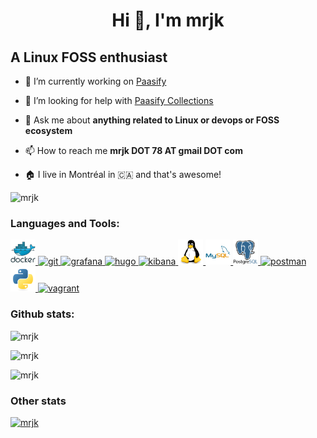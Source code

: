 <h1 align="center">Hi 👋, I'm mrjk</h1>


## A Linux FOSS enthusiast


- 🔭 I’m currently working on [Paasify](https://github.com/barbu-it/paasify)

- 🤝 I’m looking for help with [Paasify Collections](https://github.com/barbu-it/paasify-collection-community)

- 💬 Ask me about **anything related to Linux or devops or FOSS ecosystem**

- 📫 How to reach me **mrjk DOT 78 AT gmail DOT com**

- 🏠 I live in Montréal in 🇨🇦 and that's awesome!

<p align="left"> <img src="https://komarev.com/ghpvc/?username=mrjk&label=Profile%20views&color=0e75b6&style=flat" alt="mrjk" /> </p>


### Languages and Tools:

<p align="left"> <a href="https://www.docker.com/" target="_blank" rel="noreferrer"> <img src="https://raw.githubusercontent.com/devicons/devicon/master/icons/docker/docker-original-wordmark.svg" alt="docker" width="40" height="40"/> </a> <a href="https://git-scm.com/" target="_blank" rel="noreferrer"> <img src="https://www.vectorlogo.zone/logos/git-scm/git-scm-icon.svg" alt="git" width="40" height="40"/> </a> <a href="https://grafana.com" target="_blank" rel="noreferrer"> <img src="https://www.vectorlogo.zone/logos/grafana/grafana-icon.svg" alt="grafana" width="40" height="40"/> </a> <a href="https://gohugo.io/" target="_blank" rel="noreferrer"> <img src="https://api.iconify.design/logos-hugo.svg" alt="hugo" width="40" height="40"/> </a> <a href="https://www.elastic.co/kibana" target="_blank" rel="noreferrer"> <img src="https://www.vectorlogo.zone/logos/elasticco_kibana/elasticco_kibana-icon.svg" alt="kibana" width="40" height="40"/> </a> <a href="https://www.linux.org/" target="_blank" rel="noreferrer"> <img src="https://raw.githubusercontent.com/devicons/devicon/master/icons/linux/linux-original.svg" alt="linux" width="40" height="40"/> </a> <a href="https://www.mysql.com/" target="_blank" rel="noreferrer"> <img src="https://raw.githubusercontent.com/devicons/devicon/master/icons/mysql/mysql-original-wordmark.svg" alt="mysql" width="40" height="40"/> </a> <a href="https://www.postgresql.org" target="_blank" rel="noreferrer"> <img src="https://raw.githubusercontent.com/devicons/devicon/master/icons/postgresql/postgresql-original-wordmark.svg" alt="postgresql" width="40" height="40"/> </a> <a href="https://postman.com" target="_blank" rel="noreferrer"> <img src="https://www.vectorlogo.zone/logos/getpostman/getpostman-icon.svg" alt="postman" width="40" height="40"/> </a> <a href="https://www.python.org" target="_blank" rel="noreferrer"> <img src="https://raw.githubusercontent.com/devicons/devicon/master/icons/python/python-original.svg" alt="python" width="40" height="40"/> </a> <a href="https://www.vagrantup.com/" target="_blank" rel="noreferrer"> <img src="https://www.vectorlogo.zone/logos/vagrantup/vagrantup-icon.svg" alt="vagrant" width="40" height="40"/> </a> </p>


### Github stats:

<p><img src="https://github-readme-stats.vercel.app/api?username=mrjk&show_icons=true&locale=en" alt="mrjk" /></p>

<p><img src="https://github-readme-stats.vercel.app/api/top-langs?username=mrjk&show_icons=true&locale=en&layout=compact" alt="mrjk" /></p>

<p><img src="https://github-readme-streak-stats.herokuapp.com/?user=mrjk&" alt="mrjk" /></p>


### Other stats

<p align="left"> <a href="https://github.com/ryo-ma/github-profile-trophy"><img src="https://github-profile-trophy.vercel.app/?username=mrjk" alt="mrjk" /></a> </p>


<!-- Matomo Image Tracker-->
<img referrerpolicy="no-referrer-when-downgrade" src="https://m.barbu-it.com/matomo.php?idsite=3&amp;rec=1" style="border:0" alt="" />
<!-- End Matomo -->

